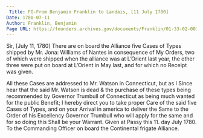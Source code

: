 ```yaml
---
 Title: FO-From Benjamin Franklin to Landais, [11 July 1780]
Date: 1780-07-11
Author: Franklin, Benjamin
Page URL: https://founders.archives.gov/documents/Franklin/01-33-02-0039
---
```


Sir,
[July 11, 1780]
There are on board the Alliance five Cases of Types shipped by Mr. Jona: Williams of Nantes in consequence of My Orders, two of which were shipped when the alliance was at L’Orient last year, the other three were put on board at L’Orient in May last, and for which no Receipt was given.

All these Cases are addressed to Mr. Watson in Connecticut, but as I Since hear that the said Mr. Watson is dead & the purchase of these types being recommended by Governor Trumbull of Connecticut as being much wanted for the public Benefit; I hereby direct you to take proper Care of the said five Cases of Types, and on your Arrival in america to deliver the Same to the Order of his Excellency Governor Trumbull who will apply for the same and for so doing this Shall be your Warrant.
Given at Passy this 11. day July 1780.
To the Commanding Officer on board the Continental frigate Alliance.

